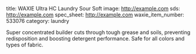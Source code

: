 title: WAXIE Ultra HC Laundry Sour Soft
image: http://example.com 
sds: http://example.com
spec_sheet: http://example.com
waxie_item_number: 533076
category: laundry

Super concentrated builder cuts through tough grease and soils, preventing redisposition and boosting detergent performance. Safe for all colors and types of fabric.

